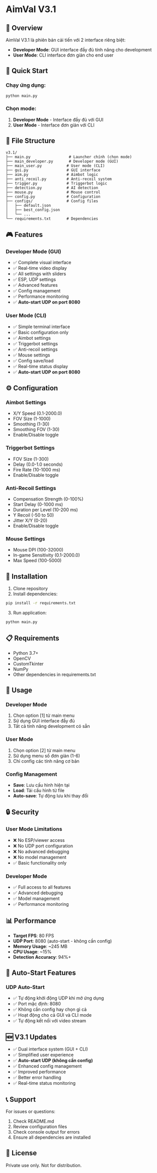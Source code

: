 # AimVal V3.1

## 🎯 Overview
AimVal V3.1 là phiên bản cải tiến với 2 interface riêng biệt:
- **Developer Mode**: GUI interface đầy đủ tính năng cho development
- **User Mode**: CLI interface đơn giản cho end user

## 🚀 Quick Start

### Chạy ứng dụng:
```bash
python main.py
```

### Chọn mode:
1. **Developer Mode** - Interface đầy đủ với GUI
2. **User Mode** - Interface đơn giản với CLI

## 📁 File Structure

```
v3.1/
├── main.py                 # Launcher chính (chọn mode)
├── main_developer.py       # Developer mode (GUI)
├── main_user.py           # User mode (CLI)
├── gui.py                 # GUI interface
├── aim.py                 # Aimbot logic
├── anti_recoil.py         # Anti-recoil system
├── trigger.py             # Triggerbot logic
├── detection.py           # AI detection
├── mouse.py               # Mouse control
├── config.py              # Configuration
├── configs/               # Config files
│   ├── default.json
│   ├── best_config.json
│   └── ...
└── requirements.txt       # Dependencies
```

## 🎮 Features

### Developer Mode (GUI)
- ✅ Complete visual interface
- ✅ Real-time video display
- ✅ All settings with sliders
- ✅ ESP, UDP settings
- ✅ Advanced features
- ✅ Config management
- ✅ Performance monitoring
- ✅ **Auto-start UDP on port 8080**

### User Mode (CLI)
- ✅ Simple terminal interface
- ✅ Basic configuration only
- ✅ Aimbot settings
- ✅ Triggerbot settings
- ✅ Anti-recoil settings
- ✅ Mouse settings
- ✅ Config save/load
- ✅ Real-time status display
- ✅ **Auto-start UDP on port 8080**

## ⚙️ Configuration

### Aimbot Settings
- X/Y Speed (0.1-2000.0)
- FOV Size (1-1000)
- Smoothing (1-30)
- Smoothing FOV (1-30)
- Enable/Disable toggle

### Triggerbot Settings
- FOV Size (1-300)
- Delay (0.0-1.0 seconds)
- Fire Rate (10-1000 ms)
- Enable/Disable toggle

### Anti-Recoil Settings
- Compensation Strength (0-100%)
- Start Delay (0-1000 ms)
- Duration per Level (10-200 ms)
- Y Recoil (-50 to 50)
- Jitter X/Y (0-20)
- Enable/Disable toggle

### Mouse Settings
- Mouse DPI (100-32000)
- In-game Sensitivity (0.1-2000.0)
- Max Speed (100-5000)

## 🔧 Installation

1. Clone repository
2. Install dependencies:
```bash
pip install -r requirements.txt
```

3. Run application:
```bash
python main.py
```

## 📋 Requirements

- Python 3.7+
- OpenCV
- CustomTkinter
- NumPy
- Other dependencies in requirements.txt

## 🎯 Usage

### Developer Mode
1. Chọn option [1] từ main menu
2. Sử dụng GUI interface đầy đủ
3. Tất cả tính năng development có sẵn

### User Mode
1. Chọn option [2] từ main menu
2. Sử dụng menu số đơn giản (1-6)
3. Chỉ config các tính năng cơ bản

### Config Management
- **Save**: Lưu cấu hình hiện tại
- **Load**: Tải cấu hình từ file
- **Auto-save**: Tự động lưu khi thay đổi

## 🔒 Security

### User Mode Limitations
- ❌ No ESP/viewer access
- ❌ No UDP port configuration
- ❌ No advanced debugging
- ❌ No model management
- ✅ Basic functionality only

### Developer Mode
- ✅ Full access to all features
- ✅ Advanced debugging
- ✅ Model management
- ✅ Performance monitoring

## 📊 Performance

- **Target FPS**: 80 FPS
- **UDP Port**: 8080 (auto-start - không cần config)
- **Memory Usage**: ~245 MB
- **CPU Usage**: ~15%
- **Detection Accuracy**: 94%+

## 🚀 Auto-Start Features

### UDP Auto-Start
- ✅ Tự động khởi động UDP khi mở ứng dụng
- ✅ Port mặc định: 8080
- ✅ Không cần config hay chọn gì cả
- ✅ Hoạt động cho cả GUI và CLI mode
- ✅ Tự động kết nối với video stream

## 🆕 V3.1 Updates

- ✅ Dual interface system (GUI + CLI)
- ✅ Simplified user experience
- ✅ **Auto-start UDP (không cần config)**
- ✅ Enhanced config management
- ✅ Improved performance
- ✅ Better error handling
- ✅ Real-time status monitoring

## 📞 Support

For issues or questions:
1. Check README.md
2. Review configuration files
3. Check console output for errors
4. Ensure all dependencies are installed

## 📄 License

Private use only. Not for distribution.
